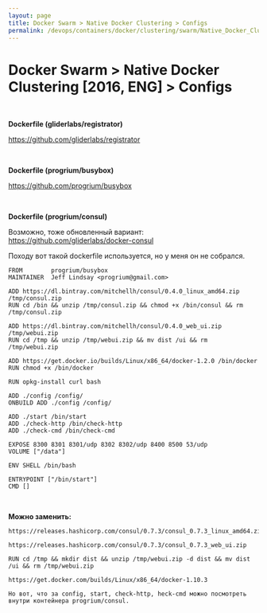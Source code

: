 ```yaml
---
layout: page
title: Docker Swarm > Native Docker Clustering > Configs
permalink: /devops/containers/docker/clustering/swarm/Native_Docker_Clustering/configs/
---
```


# Docker Swarm > Native Docker Clustering [2016, ENG] > Configs


<br/>

**Dockerfile (gliderlabs/registrator)**

https://github.com/gliderlabs/registrator


<br/>

**Dockerfile (progrium/busybox)**

https://github.com/progrium/busybox


<br/>

**Dockerfile (progrium/consul)**

Возможно, тоже обновленный вариант:  
https://github.com/gliderlabs/docker-consul


Походу вот такой dockerfile используется, но у меня он не собрался.

    FROM 		progrium/busybox
    MAINTAINER 	Jeff Lindsay <progrium@gmail.com>

    ADD https://dl.bintray.com/mitchellh/consul/0.4.0_linux_amd64.zip /tmp/consul.zip
    RUN cd /bin && unzip /tmp/consul.zip && chmod +x /bin/consul && rm /tmp/consul.zip

    ADD https://dl.bintray.com/mitchellh/consul/0.4.0_web_ui.zip /tmp/webui.zip
    RUN cd /tmp && unzip /tmp/webui.zip && mv dist /ui && rm /tmp/webui.zip

    ADD https://get.docker.io/builds/Linux/x86_64/docker-1.2.0 /bin/docker
    RUN chmod +x /bin/docker

    RUN opkg-install curl bash

    ADD ./config /config/
    ONBUILD ADD ./config /config/

    ADD ./start /bin/start
    ADD ./check-http /bin/check-http
    ADD ./check-cmd /bin/check-cmd

    EXPOSE 8300 8301 8301/udp 8302 8302/udp 8400 8500 53/udp
    VOLUME ["/data"]

    ENV SHELL /bin/bash

    ENTRYPOINT ["/bin/start"]
    CMD []

<br/>

**Можно заменить:**

    https://releases.hashicorp.com/consul/0.7.3/consul_0.7.3_linux_amd64.zip

    https://releases.hashicorp.com/consul/0.7.3/consul_0.7.3_web_ui.zip

    RUN cd /tmp && mkdir dist && unzip /tmp/webui.zip -d dist && mv dist /ui && rm /tmp/webui.zip

    https://get.docker.com/builds/Linux/x86_64/docker-1.10.3

    Но вот, что за config, start, check-http, heck-cmd можно посмотреть внутри контейнера progrium/consul.
